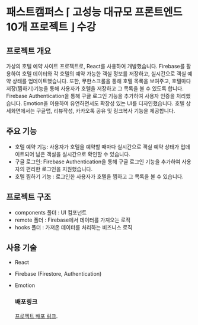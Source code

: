 # 패스트캠퍼스 ⌈ 고성능 대규모 프론트엔드 10개 프로젝트 ⌋ 수강

## 프로젝트 개요

가상의 호텔 예약 사이트 프로젝트로, React를 사용하여 개발했습니다. Firebase를 활용하여 호텔 데이터와 각 호텔의 예약 가능한 객실 정보를 저장하고, 실시간으로 객실 예약 상태를 업데이트했습니다. 또한, 무한스크롤을 통해 호텔 목록을 보여주고, 호텔마다 저장(찜하기)기능을 통해 사용자가 호텔을 저장하고 그 목록을 볼 수 있도록 합니다. Firebase Authentication을 통해 구글 로그인 기능을 추가하여 사용자 인증을 처리했습니다. Emotion을 이용하여 유연하면서도 확장성 있는 UI를 디자인했습니다. 호텔 상세화면에서는 구글맵, 리뷰작성, 카카오톡 공유 및 링크복사 기능을 제공합니다.

## 주요 기능

- 호텔 예약 기능: 사용자가 호텔을 예약할 때마다 실시간으로 객실 예약 상태가 업데이트되어 남은 객실을 실시간으로 확인할 수 있습니다.
- 구글 로그인: Firebase Authentication을 통해 구글 로그인 기능을 추가하여 사용자의 편리한 로그인을 지원했습니다.
- 호텔 찜하기 기능 : 로그인한 사용자가 호텔을 찜하고 그 목록을 볼 수 있습니다.

## 프로젝트 구조

- components 폴더 : UI 컴포넌트
- remote 폴더 : Firebase에서 데이터를 가져오는 로직
- hooks 폴더 : 가져온 데이터를 처리하는 비즈니스 로직

## 사용 기술

- React
- Firebase (Firestore, Authentication)
- Emotion

  ### 배포링크
  [프로젝트 배포 링크](https://app-trip.vercel.app/).

